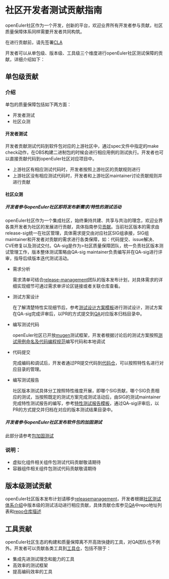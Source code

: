 # 社区开发者测试贡献指南

openEuler社区作为一个开发，创新的平台，欢迎业界所有开发者参与贡献，社区质量保障体系同样需要开发者共同构筑。

在进行贡献前，请先签署[CLA](https://openeuler.org/en/cla.html)

开发者可以从单包级、版本级、工具级三个维度进行openEuler社区测试保障的贡献，详细介绍如下：

## 单包级贡献

### 介绍

单包的质量保障包括如下两方面：

- 开发者测试  
- 社区众测  

#### 开发者测试

开发者贡献测试代码到软件包对应的上游社区中，通过spec文件中指定的make check动作，在OBS构建二进制包的时候会进行相应用例的测试执行。开发者也可以直接贡献代码到openEuler社区对应项目中。

- 上游社区有相应测试代码时，开发者按照上游社区的贡献规则进行  
- 上游社区没有相应测试代码时，开发者和上游社区maintainer讨论贡献规则并进行贡献  

#### 社区众测

##### 开发者参与openEuler社区即将发布新需求/特性的测试活动

   openEuler社区作为一个集成社区，始终秉持共建、共享与共治的理念，欢迎业界各类开发者为社区的发展进行贡献，具体指南参见[贡献](https://gitee.com/openeuler/community/tree/master/zh/contributors)。当前社区版本的需求由release-sig统一在社区管理，具体需求提交由对应社区SIG组承接，SIG组maintainer和开发者对贡献的需求进行各类保障，如：代码提交、issue解决、CVE修复以及测试交付。QA-sig是作为>社区质量保障团队，统一负责社区版本测试管理工作，版本整体测试策略由QA-sig maintainer负责编写并在QA-sig进行评审，指导后续版本迭代测试活动。

- 需求分析  

  需求清单可结合[release-management](https://gitee.com/openeuler/release-management)团队的版本发布计划，对具体需求的详细实现细节可通过需求单评论区链接或者关联仓库查看。

- 测试方案设计  

  在了解清楚特性实现细节后，参考[测试设计方案模板]((https://gitee.com/openeuler/package-reinforce-test/blob/master/单软件包加固测试设计方案参考.mmap))进行测试设计，测试方案在QA-sig完成评审后，以PR的方式提交到[QA](https://gitee.com/openeuler/QA)对应版本归档目录中。

- 编写测试代码  

  openEuler社区已开放[mugen](https://gitee.com/openeuler/test-tools/tree/master/mugen)测试框架，开发者根据讨论后的测试方案按照[测试用例命名及代码编程规范](https://gitee.com/openeuler/package-reinforce-test/blob/master/测试用例命名及代码编程规范.md)编写代码和本地调试

- 代码提交  

  完成编码和调试后，开发者通过PR提交代码到[代码仓](https://gitee.com/openeuler/integration-test)，可以按照特性名进行对应目录的管理。

- 编写测试报告
  
  社区版本测试具体分工按照特性维度开展，即哪个SIG贡献，哪个SIG负责相应的测试，当按照既定的测试方案完成测试活动后，由SIG的测试maintainer完成特性测试报告的编写，参考[特性测试报告模板](https://gitee.com/openeuler/QA/blob/master/Test_Delivery_Templates/openEuler%20XX%E7%89%88%E6%9C%ACXX%E7%89%B9%E6%80%A7%E6%B5%8B%E8%AF%95%E6%8A%A5%E5%91%8A%E6%A8%A1%E6%9D%BF.md)，通过QA-sig评审后，以PR的方式提交并归档在对应的版本测试结果目录中。

##### 开发者参与openEuler社区发布软件包的加固测试

此部分请参考[包加固测试](https://gitee.com/openeuler/package-reinforce-test)

### 说明：

- 虚拟化组件相关组件包测试代码贡献敬请期待  
- 容器组件相关组件包测试代码贡献敬请期待  

## 版本级测试贡献

openEuler社区版本发布计划请移步[releasemanagement](https://gitee.com/openeuler/release-management)，开发者根据[社区测试体系介绍](https://gitee.com/openeuler/QA)中版本级的测试活动进行相应贡献，具体贡献仓库参见[QA](https://gitee.com/openeuler/QA)中repo地址列表和[repo仓库描述](https://gitee.com/openeuler/community/blob/master/repository/openeuler.yaml)

## 工具贡献

openEuler社区生态的构建和质量保障离不开高效快捷的工具，对QA团队也不例外。开发者可以贡献各类工具到[工具仓](https://gitee.com/openeuler/test-tools)，包括不限于：

- 集成先进测试理念和能力的工具  
- 高效率的测试框架  
- 提高编码效率的工具

